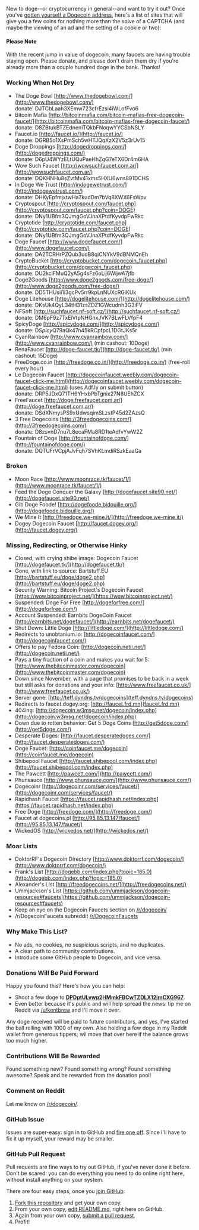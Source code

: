 New to doge--or cryptocurrency in general--and want to try it out? Once you've [gotten yourself a Dogecoin address](http://dogecoin.com/), here's a list of sites that will give you a few coins for nothing more than the solve of a CAPTCHA (and maybe the viewing of an ad and the setting of a cookie or two): 

#### Please Note

With the recent jump in value of dogecoin, many faucets are having trouble staying open.  Please donate, and please don't drain them dry if you're already more than a couple hundred doge in the bank.  Thanks!

### Working When Not Dry

- The Doge Bowl [http://www.thedogebowl.com/](http://www.thedogebowl.com/)<br>donate: DJTCbLaah3XEmw723cfrEzsi4iWLofFvo6
- Bitcoin Mafia [http://bitcoinmafia.com/bitcoin-mafias-free-dogecoin-faucet/](http://bitcoinmafia.com/bitcoin-mafias-free-dogecoin-faucet/)<br>donate: D8ZBtukBTZEdneniTQkbFNoqwYYCSbNSLY
- Faucet.io [http://faucet.io/](http://faucet.io/)<br>donate: DGRB5o1XsPmSch5wHTJQqXzX2V5z3rUv15
- Doge Droppings [http://dogedroppings.com/](http://dogedroppings.com/)<br>donate: D6pU4WYzELtUQuPaeHhZqG7eTX6Dr4m6HA
- Wow Such Faucet [http://wowsuchfaucet.com.ar/](http://wowsuchfaucet.com.ar/)<br>donate: DQKHNHu8sZvtMv41xms5HXU6wns891DCHS
- In Doge We Trust [http://indogewetrust.com/](http://indogewetrust.com/)<br>donate: DHKyEpfmjxtwHa7kudDm7bVq8XWX6FsWpv
- Cryptospout [http://cryptospout.com/faucet.php](http://cryptospout.com/faucet.php?coin=DOGE)<br>donate: DNy1UBfm3QJmgGoVJnaXPtdfKyvdpFwRkc
- Cryptotide [http://cryptotide.com/faucet.php] (http://cryptotide.com/faucet.php?coin=DOGE) <br> donate: DNy1UBfm3QJmgGoVJnaXPtdfKyvdpFwRkc
- Doge Faucet [http://www.dogefaucet.com/](http://www.dogefaucet.com/)<br>donate: DA2TCRHrPZQub3udB8qiCNYkV9dBNMQnEh
- CryptoBucket [http://cryptobucket.com/dogecoin_faucet.php](http://cryptobucket.com/dogecoin_faucet.php)<br>donate: DU2kciFMuQ2yA5g4sFz6oLij6WijwA7jfb
- Doge2Goods [http://www.doge2goods.com/free-doge/](http://www.doge2goods.com/free-doge/)<br>donate: DD5THUsii1i3gcPv5rr9kpLnNUXcRGiKUk
- Doge Litehouse [http://dogelitehouse.com/](http://dogelitehouse.com/)<br>donate: DKsUk4QyL34tH31zsZDZ1GWcudnh3G3iFV
- NFSoft [http://suchfaucet.nf-soft.cz/](http://suchfaucet.nf-soft.cz/)<br>donate: DM6pF9z7TxEiVtpNHGnxJVK7BLwFLVfpF4
- SpicyDoge [http://spicydoge.com/](http://spicydoge.com/)<br>donate: D<i>Spicy</i>Q79aQk47n45kRCpfpcL1DGtJKs5r
- CyanRainbow [http://www.cyanrainbow.com/](http://www.cyanrainbow.com/) (min cashout: 10Doge)
- RenaFaucet [http://doge-faucet.tk/](http://doge-faucet.tk/) (min cashout: 15Doge)
- FreeDoge.co.in [http://freedoge.co.in/](http://freedoge.co.in/) (free-roll every hour)
- Le Dogecoin Faucet [http://dogecoinfaucet.weebly.com/dogecoin-faucet-click-me.html](http://dogecoinfaucet.weebly.com/dogecoin-faucet-click-me.html) (uses Adf.ly on submit button)<br>donate: DRP5JDxQ71TH6YHxbPbTgnix27N8UEhZCX
- FreeFaucet [http://doge.freefaucet.com.ar/](http://doge.freefaucet.com.ar/)<br>donate: DSdXNmysPS9xUdwsqimSLzstP45d2ZAzsQ
- 3 Free Dogecoins [http://3freedogecoins.com/](http://3freedogecoins.com/)<br>donate: D8zsvnD7nu7L8ecaFMa8RD1teAdfvYwW2Z
- Fountain of Doge [http://fountainofdoge.com/](http://fountainofdoge.com/)<br>donate: DQTUFrVCpjAJvFqh7SVhKLmdiRSzkEaaGa

### Broken

- Moon Race [http://www.moonrace.tk/faucet/1/](http://www.moonrace.tk/faucet/1/)
- Feed the Doge Conquer the Galaxy [http://dogefaucet.site90.net/](http://dogefaucet.site90.net/) 
- Gib Doge Foode! [http://dogefoode.bidouille.org/](http://dogefoode.bidouille.org/)
- We Mine It [http://freedoge.we-mine.it/](http://freedoge.we-mine.it/)
- Dogey Dogecoin Faucet [http://faucet.dogey.org/](http://faucet.dogey.org/)

### Missing, Redirecting, or Otherwise Hinky

- Closed, with crying shibe image: Dogecoin Faucet [http://dogefaucet.tk/](http://dogefaucet.tk/)
- Gone, with link to source: Bartstuff.EU [http://bartstuff.eu/doge/doge2.php](http://bartstuff.eu/doge/doge2.php)
- Security Warning: Bitcoin Project's Dogecoin Faucet [https://wow.bitcoinproject.net/](https://wow.bitcoinproject.net/)
- Suspended: Doge For Free [http://dogeforfree.com/](http://dogeforfree.com/)
- Account Suspended: Earnbits DogeCoin Faucet [http://earnbits.net/dogefaucet/](http://earnbits.net/dogefaucet/)
- Shut Down: Little Doge [http://littledoge.com/](http://littledoge.com/)
- Redirects to unobtanium.io: [http://dogecoinfaucet.com/](http://dogecoinfaucet.com/)
- Offers to pay Fedora Coin: [http://dogecoin.netii.net/](http://dogecoin.netii.net/)
- Pays a tiny fraction of a coin and makes you wait for 5: [http://www.thebitcoinmaster.com/dogecoin](http://www.thebitcoinmaster.com/dogecoin)
- Down since November, with a page that promises to be back in a week but still asks for donations and your info: [http://www.freefaucet.co.uk/](http://www.freefaucet.co.uk/)
- Server gone: [http://teff.dyndns.tv/dogecoins](teff.dyndns.tv/dogecoins)
- Redirects to faucet.dogey.org: [http://faucet.frd.mn](faucet.frd.mn)
- 404ing: [http://dogecoin.w3msg.net/dogecoin/index.php](http://dogecoin.w3msg.net/dogecoin/index.php)
- Down due to rotten behavior: Get 5 Doge Coins [http://get5doge.com/](http://get5doge.com/)
- Desperate Doges: [http://faucet.desperatedoges.com/](http://faucet.desperatedoges.com/)
- Doge Faucet: [http://coinfaucet.me/dogecoin](http://coinfaucet.me/dogecoin)
- Shibepool Faucet [http://faucet.shibepool.com/index.php](http://faucet.shibepool.com/index.php)
- The Pawcett [http://pawcett.com/](http://pawcett.com/)
- Phunsauce [http://www.phunsauce.com/](http://www.phunsauce.com/)
- Dogecoinr [http://dogecoinr.com/services/faucet/](http://dogecoinr.com/services/faucet/)
- Rapidhash Faucet [https://faucet.rapidhash.net/index.php](https://faucet.rapidhash.net/index.php)
- Free Doge [http://freedoge.com/](http://freedoge.com/)
- Faucet at dogecoins.pl [http://95.85.13.147/faucet/](http://95.85.13.147/faucet/)
- WickedOS [http://wickedos.net/](http://wickedos.net/)

### Moar Lists

- DoktorRF's Dogecoin Directory [http://www.doktorrf.com/dogecoin/](http://www.doktorrf.com/dogecoin/)
- Frank's List [http://dogebb.com/index.php?topic=185.0](http://dogebb.com/index.php?topic=185.0)
- Alexander's List [http://freedogecoins.net/](http://freedogecoins.net/)
- Ummjackson's List [https://github.com/ummjackson/dogecoin-resources#faucets](https://github.com/ummjackson/dogecoin-resources#faucets)
- Keep an eye on the Dogecoin Faucets section on [/r/dogecoin/](http://www.reddit.com/r/dogecoin/)
- /r/DogecoinFaucets subreddit [/r/DogecoinFaucets](http://www.reddit.com/r/dogecoinfaucets/)

### Why Make This List?

- No ads, no cookies, no suspicious scripts, and no duplicates.
- A clear path to community contributions.
- Introduce some GitHub people to Dogecoin, and vice versa.

### Donations Will Be Paid Forward

Happy you found this? Here's how you can help:

- Shoot a few doge to __<a href="http://dogechain.info/address/DPDptULvwp2HMmkFBCwTZDLX12jmCXG967">DPDptULvwp2HMmkFBCwTZDLX12jmCXG967</a>__.
- Even better because it's public and will help spread the news: tip me on Reddit via [/u/kentbrew](http://reddit.com/u/kentbrew) and I'll move it over.

Any doge received will be paid to future contributors, and yes, I've started the ball rolling with 1000 of my own. Also holding a few doge in my Reddit wallet from generous tippers; wil move that over here if the balance grows too much higher.

### Contributions Will Be Rewarded

Found something new? Found something wrong? Found something awesome? Speak and be rewarded from the donation pool!  

### Comment on Reddit

Let me know on [/r/dogecoin/](http://www.reddit.com/r/dogecoin/comments/1vkyju/doge_faucet_list_powered_by_community/).

### GitHub Issue

Issues are super-easy: sign in to GitHub and [fire one off](https://github.com/kentbrew/dogefaucets/issues/new).  Since I'll have to fix it up myself, your reward may be smaller.

### GitHub Pull Request

Pull requests are fine ways to try out GitHub, if you've never done it before.  Don't be scared:  you can do everything you need to do online right here, without install anything on your system. 

There are four easy steps, once you [join GitHub](https://github.com/join):

1. [Fork this repository](https://github.com/kentbrew/dogefaucets/fork) and get your own copy.
2. From your own copy, [edit README.md](https://help.github.com/articles/editing-files), right here on GitHub.
3. Again from your own copy, [submit a pull request](https://help.github.com/articles/creating-a-pull-request).
4. Profit!
